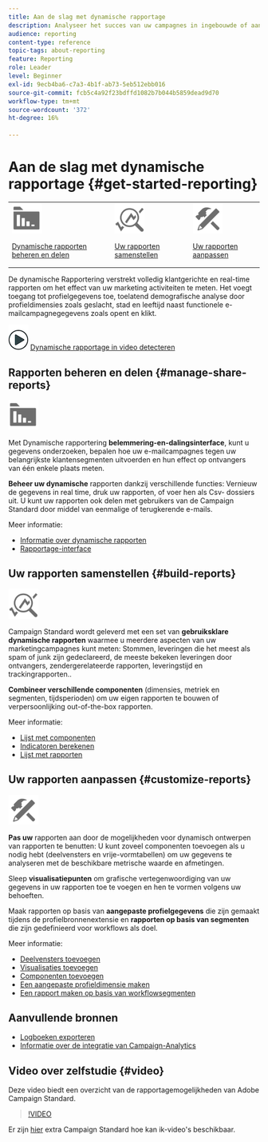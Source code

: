```yaml
---
title: Aan de slag met dynamische rapportage
description: Analyseer het succes van uw campagnes in ingebouwde of aangepaste dynamische rapporten.
audience: reporting
content-type: reference
topic-tags: about-reporting
feature: Reporting
role: Leader
level: Beginner
exl-id: 9ecb4ba6-c7a3-4b1f-ab73-5eb512ebb016
source-git-commit: fcb5c4a92f23bdffd1082b7b044b5859dead9d70
workflow-type: tm+mt
source-wordcount: '372'
ht-degree: 16%

---
```


# Aan de slag met dynamische rapportage {#get-started-reporting}

<table>
<tr>
<td><img src="assets/do-not-localize/icon_manage.svg" width="60px"><p><a href="#manage-share-reports">Dynamische rapporten beheren en delen</a></p></td>
<td><img src="assets/do-not-localize/icon_build.svg" width="60px"><p><a href="#build-reports">Uw rapporten samenstellen</a></p></td>
<td><img src="assets/do-not-localize/icon_customize.svg" width="60px"><p><a href="#customize-reports">Uw rapporten aanpassen</a></p></td></tr>
</table>

De dynamische Rapportering verstrekt volledig klantgerichte en real-time rapporten om het effect van uw marketing activiteiten te meten. Het voegt toegang tot profielgegevens toe, toelatend demografische analyse door profieldimensies zoals geslacht, stad en leeftijd naast functionele e-mailcampagnegegevens zoals opent en klikt.

![](assets/do-not-localize/how-to-video.png) [Dynamische rapportage in video detecteren](#video)

## Rapporten beheren en delen {#manage-share-reports}

<img src="assets/do-not-localize/icon_manage.svg" width="60px">

Met Dynamische rapportering **belemmering-en-dalingsinterface**, kunt u gegevens onderzoeken, bepalen hoe uw e-mailcampagnes tegen uw belangrijkste klantensegmenten uitvoerden en hun effect op ontvangers van één enkele plaats meten.

**Beheer uw dynamische** rapporten dankzij verschillende functies: Vernieuw de gegevens in real time, druk uw rapporten, of voer hen als Csv- dossiers uit. U kunt uw rapporten ook delen met gebruikers van de Campaign Standard door middel van eenmalige of terugkerende e-mails.

Meer informatie:

* [Informatie over dynamische rapporten](../../reporting/using/about-dynamic-reports.md)
* [Rapportage-interface](../../reporting/using/reporting-interface.md)

## Uw rapporten samenstellen {#build-reports}

<img src="assets/do-not-localize/icon_build.svg" width="60px">

Campaign Standard wordt geleverd met een set van **gebruiksklare dynamische rapporten** waarmee u meerdere aspecten van uw marketingcampagnes kunt meten: Stommen, leveringen die het meest als spam of junk zijn gedeclareerd, de meeste bekeken leveringen door ontvangers, zendergerelateerde rapporten, leveringstijd en trackingrapporten..

**Combineer verschillende componenten**  (dimensies, metriek en segmenten, tijdsperioden) om uw eigen rapporten te bouwen of verpersoonlijking out-of-the-box rapporten.

Meer informatie:

* [Lijst met componenten](../../reporting/using/list-of-components-.md)
* [Indicatoren berekenen](../../reporting/using/indicator-calculation.md)
* [Lijst met rapporten](../../reporting/using/defining-the-report-period.md)

## Uw rapporten aanpassen {#customize-reports}

<img src="assets/do-not-localize/icon_customize.svg" width="60px">

**Pas uw** rapporten aan door de mogelijkheden voor dynamisch ontwerpen van rapporten te benutten: U kunt zoveel componenten toevoegen als u nodig hebt (deelvensters en vrije-vormtabellen) om uw gegevens te analyseren met de beschikbare metrische waarde en afmetingen.

Sleep **visualisatiepunten** om grafische vertegenwoordiging van uw gegevens in uw rapporten toe te voegen en hen te vormen volgens uw behoeften.

Maak rapporten op basis van **aangepaste profielgegevens** die zijn gemaakt tijdens de profielbronnenextensie en **rapporten op basis van segmenten** die zijn gedefinieerd voor workflows als doel.

Meer informatie:

* [Deelvensters toevoegen](../../reporting/using/adding-panels.md)
* [Visualisaties toevoegen](../../reporting/using/adding-visualizations.md)
* [Componenten toevoegen](../../reporting/using/adding-components.md)
* [Een aangepaste profieldimensie maken](../../reporting/using/creating-a-custom-profile-dimension.md)
* [Een rapport maken op basis van workflowsegmenten](../../reporting/using/creating-a-report-workflow-segment.md)

## Aanvullende bronnen

* [Logboeken exporteren](../../automating/using/exporting-logs.md)
* [Informatie over de integratie van Campaign-Analytics](../../integrating/using/about-campaign-analytics-integration.md)

## Video over zelfstudie {#video}

Deze video biedt een overzicht van de rapportagemogelijkheden van Adobe Campaign Standard.

>[!VIDEO](https://video.tv.adobe.com/v/23021?quality=12&captions=eng)

Er zijn [hier](https://experienceleague.adobe.com/docs/campaign-standard-learn/tutorials/overview.html?lang=nl) extra Campaign Standard hoe kan ik-video&#39;s beschikbaar.
